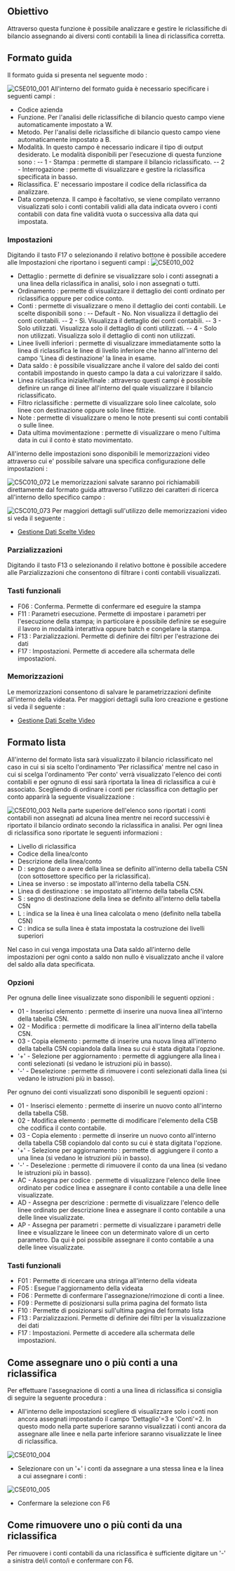 ## Obiettivo

Attraverso questa funzione è possibile analizzare e gestire le riclassifiche di bilancio assegnando ai diversi conti contabili la linea di riclassifica corretta.

## Formato guida

Il formato guida si presenta nel seguente modo : 

![C5E010_001](http://localhost:3000/immagini/MBDOC_OGG-P_C5NOWB0/C5E010_001.png)
All'interno del formato guida è necessario specificare i seguenti campi : 

 - Codice azienda
 - Funzione. Per l'analisi delle riclassifiche di bilancio questo campo viene automaticamente impostato a W.
 - Metodo. Per l'analisi delle riclassifiche di bilancio questo campo viene automaticamente impostato a B.
 - Modalità. In questo campo è necessario indicare il tipo di output desiderato. Le modalità disponibili per l'esecuzione di questa funzione sono : 
 -- 1 - Stampa :  permette di stampare il bilancio riclassificato.
 -- 2 - Interrogazione :  permette di visualizzare e gestire la riclassifica specificata in basso.
- Riclassifica. E' necessario impostare il codice della riclassifica da analizzare.
- Data competenza. Il campo è facoltativo, se viene compilato verranno visualizzati solo i conti contabili validi alla data indicata ovvero i conti contabili con data fine validità vuota o successiva alla data qui impostata.


### Impostazioni
Digitando il tasto F17 o selezionando il relativo bottone è possibile accedere alle Impostazioni che riportano i seguenti campi : 
![C5E010_002](http://localhost:3000/immagini/MBDOC_OGG-P_C5NOWB0/C5E010_002.png)
 - Dettaglio :  permette di definire se visualizzare solo i conti assegnati a una linea della riclassifica in analisi, solo i non assegnati o tutti.
 - Ordinamento :  permette di visualizzare il dettaglio dei conti ordinato per riclassifica oppure per codice conto.
 - Conti :  permette di visualizzare o meno il dettaglio dei conti contabili. Le scelte disponibili sono : 
 -- Default - No. Non visualizza il dettaglio dei conti contabili.
 -- 2 - Sì. Visualizza il dettaglio dei conti contabili.
 -- 3 - Solo utilizzati. Visualizza solo il dettaglio di conti utilizzati.
 -- 4 - Solo non utilizzati. Visualizza solo il dettaglio di conti non utilizzati.
 - Linee livelli inferiori :  permette di visualizzare immediatamente sotto la linea di riclassifica le linee di livello inferiore che hanno all'interno del campo 'Linea di destinazione' la linea in esame.
 - Data saldo :  è possibile visualizzare anche il valore del saldo dei conti contabili impostando in questo campo la data a cui valorizzare il saldo.
 - Linea riclassifica iniziale/finale :  attraverso questi campi è possibile definire un range di linee all'interno del quale visualizzare il bilancio riclassificato.
 - Filtro riclassifiche :  permette di visualizzare solo linee calcolate, solo linee con destinazione oppure solo linee fittizie.
 - Note :  permette di visualizzare o meno le note presenti sui conti contabili o sulle linee.
 - Data ultima movimentazione :  permette di visualizzare o meno l'ultima data in cui il conto è stato movimentato.


All'interno delle impostazioni sono disponibili le memorizzazioni video attraverso cui e' possibile salvare una specifica configurazione delle impostazioni : 

![C5C010_072](http://localhost:3000/immagini/MBDOC_OPE-C5C010_01/C5C010_072.png)
Le memorizzazioni salvate saranno poi richiamabili direttamente dal formato guida attraverso l'utilizzo dei caratteri di ricerca all'interno dello specifico campo : 

![C5C010_073](http://localhost:3000/immagini/MBDOC_OPE-C5C010_01/C5C010_073.png)
Per maggiori dettagli sull'utilizzo delle memorizzazioni video si veda il seguente : 

- [Gestione Dati Scelte Video](Sorgenti/MB/DOC_OGG/P_B£MDV0)

### Parzializzazioni

Digitando il tasto F13 o selezionando il relativo bottone è possibile accedere alle Parzializzazioni che consentono di filtrare i conti contabili visualizzati.


### Tasti funzionali

 * F06 :  Conferma. Permette di confermare ed eseguire la stampa
 * F11 :  Parametri esecuzione. Permette di impostare i parametri per l'esecuzione della stampa; in particolare è possibile definire se eseguire il lavoro in modalità interattiva oppure batch e congelare la stampa.
 * F13 :  Parzializzazioni. Permette di definire dei filtri per l'estrazione dei dati
 * F17 :  Impostazioni. Permette di accedere alla schermata delle impostazioni.

### Memorizzazioni

Le memorizzazioni consentono di salvare le parametrizzazioni definite all'interno della videata. Per maggiori dettagli sulla loro creazione e gestione si veda il seguente : 

- [Gestione Dati Scelte Video](Sorgenti/MB/DOC_OGG/P_B£MDV0)


## Formato lista

All'interno del formato lista sarà visualizzato il bilancio riclassificato nel caso in cui si sia scelto l'ordinamento 'Per riclassifica' mentre nel caso in cui si scelga l'ordinamento 'Per conto' verrà visualizzato l'elenco dei conti contabili e per ognuno di essi sarà riportata la linea di riclassifica a cui è associato.
Scegliendo di ordinare i conti per riclassifica con dettaglio per conto apparirà la seguente visualizzazione : 

![C5E010_003](http://localhost:3000/immagini/MBDOC_OGG-P_C5NOWB0/C5E010_003.png)
Nella parte superiore dell'elenco sono riportati i conti contabili non assegnati ad alcuna linea mentre nei record successivi è riportato il bilancio ordinato secondo la riclassifica in analisi.
Per ogni linea di riclassifica sono riportate le seguenti informazioni : 

 - Livello di riclassifica
 - Codice della linea/conto
 - Descrizione della linea/conto
 - D :  segno dare o avere della linea se definito all'interno della tabella C5N (con sottosettore specifico per la riclassifica).
 - Linea se inverso :  se impostato all'interno della tabella C5N.
 - Linea di destinazione :  se impostato all'interno della tabella C5N.
 - S :  segno di destinazione della linea se definito all'interno della tabella C5N
 - L :  indica se la linea è una linea calcolata o meno (definito nella tabella C5N)
 - C :  indica se sulla linea è stata impostata la costruzione dei livelli superiori


Nel caso in cui venga impostata una Data saldo all'interno delle impostazioni per ogni conto a saldo non nullo è visualizzato anche il valore del saldo alla data specificata.


### Opzioni

Per ognuna delle linee visualizzate sono disponibili le seguenti opzioni : 


 - 01 - Inserisci elemento :  permette di inserire una nuova linea all'interno della tabella C5N.
 - 02 - Modifica :  permette di modificare la linea all'interno della tabella C5N.
 - 03 - Copia elemento :  permette di inserire una nuova linea all'interno della tabella C5N copiandola dalla linea su cui è stata digitata l'opzione.
- '+' - Selezione per aggiornamento :  permette di aggiungere alla linea i conti selezionati (si vedano le istruzioni più in basso).
- '-' - Deselezione :  permette di rimuovere i conti selezionati dalla linea (si vedano le istruzioni più in basso).


Per ognuno dei conti visualizzati sono disponibili le seguenti opzioni : 


 - 01 - Inserisci elemento :  permette di inserire un nuovo conto all'interno della tabella C5B.
 - 02 - Modifica elemento :  permette di modificare l'elemento della C5B che codifica il conto contabile.
 - 03 - Copia elemento :  permette di inserire un nuovo conto all'interno della tabella C5B copiandolo dal conto su cui è stata digitata l'opzione.
- '+' - Selezione per aggiornamento :  permette di aggiungere il conto a una linea (si vedano le istruzioni più in basso).
- '-' - Deselezione :  permette di rimuovere il conto da una linea (si vedano le istruzioni più in basso).
- AC - Assegna per codice :  permette di visualizzare l'elenco delle linee ordinato per codice linea e assegnare il conto contabile a una delle linee visualizzate.
- AD - Assegna per descrizione :  permette di visualizzare l'elenco delle linee ordinato per descrizione linea e assegnare il conto contabile a una delle linee visualizzate.
- AP - Assegna per parametri :  permette di visualizzare i parametri delle linee e visualizzare le lineee con un determinato valore di un certo parametro. Da qui è poi possibile assegnare il conto contabile a una delle linee visualizzate.

### Tasti funzionali

 * F01 :  Permette di ricercare una stringa all'interno della videata
 * F05 :  Esegue l'aggiornamento della videata
 * F06 :  Permette di confermare l'assegnazione/rimozione di conti a linee.
 * F09 :  Permette di posizionarsi sulla prima pagina del formato lista
 * F10 :  Permette di posizionarsi sull'ultima pagina del formato lista
 * F13 :  Parzializzazioni. Permette di definire dei filtri per la visualizzazione dei dati
 * F17 :  Impostazioni. Permette di accedere alla schermata delle impostazioni.

## Come assegnare uno o più conti a una riclassifica

Per effettuare l'assegnazione di conti a una linea di riclassifica si consiglia di seguire la seguente procedura : 

- All'interno delle impostazioni scegliere di visualizzare solo i conti non ancora assegnati impostando il campo 'Dettaglio'=3 e 'Conti'=2. In questo modo nella parte superiore saranno visualizzati i conti ancora da assegnare alle linee e nella parte inferiore saranno visualizzate le linee di riclassifica.

![C5E010_004](http://localhost:3000/immagini/MBDOC_OGG-P_C5NOWB0/C5E010_004.png)
- Selezionare con un '+' i conti da assegnare a una stessa linea e la linea a cui assegnare i conti : 

![C5E010_005](http://localhost:3000/immagini/MBDOC_OGG-P_C5NOWB0/C5E010_005.png)
- Confermare la selezione con F6


## Come rimuovere  uno o più conti da una riclassifica

Per rimuovere i conti contabili da una riclassifica è sufficiente digitare un '-' a sinistra del/i conto/i e confermare con F6.




